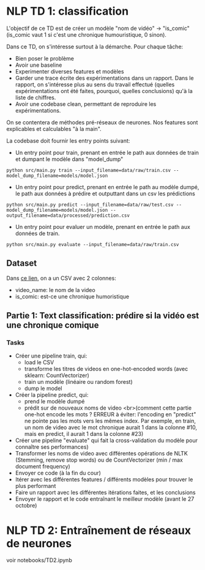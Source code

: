 # NLP TD 1: classification

L'objectif de ce TD est de créer un modèle "nom de vidéo" -> "is_comic" (is_comic vaut 1 si c'est une chronique humouristique, 0 sinon).

Dans ce TD, on s'intéresse surtout à la démarche. Pour chaque tâche:
- Bien poser le problème
- Avoir une baseline
- Experimenter diverses features et modèles
- Garder une trace écrite des expérimentations dans un rapport. Dans le rapport, on s'intéresse plus au sens du travail effectué (quelles expérimentations ont été faites, pourquoi, quelles conclusions) qu'à la liste de chiffres.
- Avoir une codebase clean, permettant de reproduire les expérimentations.

On se contentera de méthodes pré-réseaux de neurones. Nos features sont explicables et calculables "à la main".

La codebase doit fournir les entry points suivant:
- Un entry point pour train, prenant en entrée le path aux données de train et dumpant le modèle dans "model_dump" 
```
python src/main.py train --input_filename=data/raw/train.csv --model_dump_filename=models/model.json
```
- Un entry point pour predict, prenant en entrée le path au modèle dumpé, le path aux données à prédire et outputtant dans un csv les prédictions
```
python src/main.py predict --input_filename=data/raw/test.csv --model_dump_filename=models/model.json --output_filename=data/processed/prediction.csv
```
- Un entry point pour evaluer un modèle, prenant en entrée le path aux données de train.
```
python src/main.py evaluate --input_filename=data/raw/train.csv
```


## Dataset

Dans [ce lien](https://docs.google.com/spreadsheets/d/1HBs08WE5DLcHEfS6MqTivbyYlRnajfSVnTiKxKVu7Vs/edit?usp=sharing), on a un CSV avec 2 colonnes:
- video_name: le nom de la video
- is_comic: est-ce une chronique humoristique

## Partie 1: Text classification: prédire si la vidéo est une chronique comique

### Tasks

- Créer une pipeline train, qui:
  - load le CSV
  - transforme les titres de videos en one-hot-encoded words (avec sklearn: CountVectorizer)
  - train un modèle (linéaire ou random forest)
  - dump le model
- Créer la pipeline predict, qui:
  - prend le modèle dumpé
  - prédit sur de nouveaux noms de video
  <br\>(comment cette partie one-hot encode les mots ? ERREUR à éviter: l'encoding en "predict" ne pointe pas les mots vers les mêmes index. Par exemple, en train, un nom de video avec le mot chronique aurait 1 dans la colonne \#10, mais en predict, il aurait 1 dans la colonne \#23)
- Créer une pipeline "evaluate" qui fait la cross-validation du modèle pour connaître ses performances)
- Transformer les noms de video avec différentes opérations de NLTK (Stemming, remove stop words) ou de CountVectorizer (min / max document frequency)
- Envoyer ce code (à la fin du cour)
- Itérer avec les différentes features / différents modèles pour trouver le plus performant
- Faire un rapport avec les différentes itérations faites, et les conclusions
- Envoyer le rapport et le code entraînant le meilleur modèle (avant le 27 octobre)

# NLP TD 2: Entraînement de réseaux de neurones

voir notebooks/TD2.ipynb